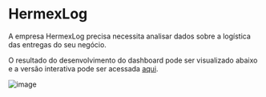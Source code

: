 # HermexLog

A empresa HermexLog precisa necessita analisar dados sobre a logística das entregas do seu negócio.

O resultado do desenvolvimento do dashboard pode ser visualizado abaixo e a versão interativa pode ser acessada [aqui](https://app.powerbi.com/view?r=eyJrIjoiY2M3NjAwYjUtN2RkNy00Nzk0LTkxNjUtYjg1NmNjMDYxNWJiIiwidCI6IjJhZDMyYzlkLTMxNGItNDdiYi1hYzJiLTUzZDkwMTRmM2I3YyJ9).

![image](https://github.com/felipesbreve/ChallengeBI-3ed-Sem2/assets/72587609/3fe599c5-e2eb-434d-9619-22b5218878f5#vitrinedev)
